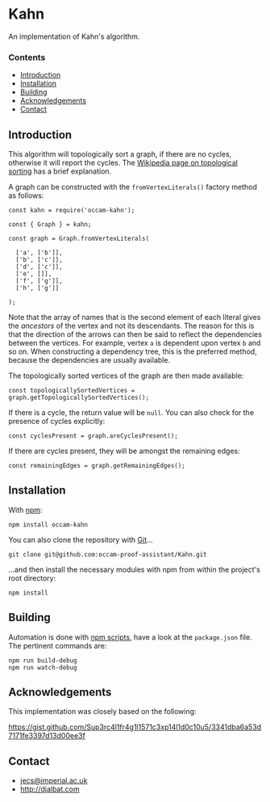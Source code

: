 # Kahn

An implementation of Kahn's algorithm.

### Contents

- [Introduction](#introduction)
- [Installation](#installation)
- [Building](#building)
- [Acknowledgements](#acknowledgements)
- [Contact](#contact)

## Introduction

This algorithm will topologically sort a graph, if there are no cycles, otherwise it will report the cycles. The [Wikipedia page on topological sorting](https://en.wikipedia.org/wiki/Topological_sorting) has a brief explanation.
    
A graph can be constructed with the `fromVertexLiterals()` factory method as follows:

    const kahn = require('occam-kahn');

    const { Graph } = kahn;

    const graph = Graph.fromVertexLiterals(
    
      ['a', ['b']],
      ['b', ['c']],
      ['d', ['c']],
      ['e', []],
      ['f', ['g']],
      ['h', ['g']]
      
    );
    
Note that the array of names that is the second element of each literal gives the *ancestors* of the vertex and not its descendants. The reason for this is that the direction of the arrows can then be said to reflect the dependencies between the vertices. For example, vertex `a` is dependent upon vertex `b` and so on. When constructing a dependency tree, this is the preferred method, because the dependencies are usually available.  
    
The topologically sorted vertices of the graph are then made available:
    
    const topologicallySortedVertices = graph.getTopologicallySortedVertices();
    
If there is a cycle, the return value will be `null`. You can also check for the presence of cycles explicitly:

    const cyclesPresent = graph.areCyclesPresent();
    
If there are cycles present, they will be amongst the remaining edges:

    const remainingEdges = graph.getRemainingEdges();
    
## Installation

With [npm](https://www.npmjs.com/):

    npm install occam-kahn

You can also clone the repository with [Git](https://git-scm.com/)...

    git clone git@github.com:occam-proof-assistant/Kahn.git

...and then install the necessary modules with npm from within the project's root directory:

    npm install

## Building

Automation is done with [npm scripts](https://docs.npmjs.com/misc/scripts), have a look at the `package.json` file. The pertinent commands are:

    npm run build-debug
    npm run watch-debug


## Acknowledgements

This implementation was closely based on the following:

https://gist.github.com/Sup3rc4l1fr4g1l1571c3xp14l1d0c10u5/3341dba6a53d7171fe3397d13d00ee3f

## Contact

* jecs@imperial.ac.uk
* http://djalbat.com

